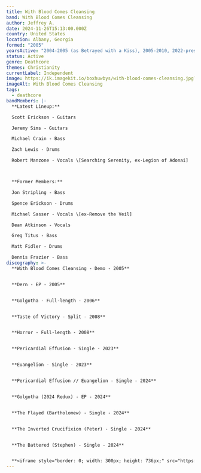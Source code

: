 ```yaml
---
title: With Blood Comes Cleansing
band: With Blood Comes Cleansing
author: Jeffrey A.
date: 2024-11-26T15:13:00.000Z
country: United States
location: Albany, Georgia
formed: "2005"
yearsActive: "2004-2005 (as Betrayed with a Kiss), 2005-2010, 2022-present "
status: Active
genre: Deathcore
themes: Christianity
currentLabel: Independent
image: https://ik.imagekit.io/boxhuwbys/with-blood-comes-cleansing.jpg?updatedAt=1732659319463
imageAlt: With Blood Comes Cleansing
tags:
  - deathcore
bandMembers: |-
  **Latest Lineup:**

  Scott Erickson - Guitars

  Jeremy Sims - Guitars

  Michael Crain - Bass

  Zach Lewis - Drums

  Robert Manzone - Vocals \[Searching Serenity, ex-Legion of Adonai]



  **Former Members:**

  Jon Stripling - Bass

  Spence Erickson - Drums

  Michael Sasser - Vocals \[ex-Remove the Veil]

  Dean Atkinson - Vocals

  Greg Titus - Bass

  Matt Fidler - Drums

  Dennis Frazier - Bass
discography: >-
  **With Blood Comes Cleansing - Demo - 2005**


  **Dern - EP - 2005**


  **Golgotha - Full-length - 2006**


  **Taste of Victory - Split - 2008**


  **Horror - Full-length - 2008**


  **Pericardial Effusion - Single - 2023**


  **Euangelion - Single - 2023**


  **Pericardial Effusion // Euangelion - Single - 2024**


  **Golgotha (2024 Redux) - EP - 2024**


  **The Flayed (Bartholomew) - Single - 2024**


  **The Inverted Crucifixion (Peter) - Single - 2024**


  **The Battered (Stephen) - Single - 2024**


  **<iframe style="border: 0; width: 300px; height: 736px;" src="https://bandcamp.com/EmbeddedPlayer/album=184673965/size=large/bgcol=333333/linkcol=0f91ff/transparent=true/" seamless><a href="https://bloodandink.bandcamp.com/album/golgotha">Golgotha by With Blood Comes Cleansing</a></iframe>**
---
```

